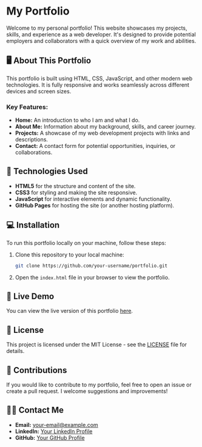 # My Portfolio

Welcome to my personal portfolio! This website showcases my projects, skills, and experience as a web developer. It's designed to provide potential employers and collaborators with a quick overview of my work and abilities.

## 🖥️ About This Portfolio

This portfolio is built using HTML, CSS, JavaScript, and other modern web technologies. It is fully responsive and works seamlessly across different devices and screen sizes.

### Key Features:
- **Home:** An introduction to who I am and what I do.
- **About Me:** Information about my background, skills, and career journey.
- **Projects:** A showcase of my web development projects with links and descriptions.
- **Contact:** A contact form for potential opportunities, inquiries, or collaborations.
  
## 🚀 Technologies Used
- **HTML5** for the structure and content of the site.
- **CSS3** for styling and making the site responsive.
- **JavaScript** for interactive elements and dynamic functionality.
- **GitHub Pages** for hosting the site (or another hosting platform).

## 💻 Installation

To run this portfolio locally on your machine, follow these steps:

1. Clone this repository to your local machine:
    ```bash
    git clone https://github.com/your-username/portfolio.git
    ```

2. Open the `index.html` file in your browser to view the portfolio.

## 🔗 Live Demo

You can view the live version of this portfolio [here](https://your-username.github.io/portfolio).

## 📄 License

This project is licensed under the MIT License - see the [LICENSE](LICENSE) file for details.

## 🤝 Contributions

If you would like to contribute to my portfolio, feel free to open an issue or create a pull request. I welcome suggestions and improvements!

## 🙋‍♂️ Contact Me

- **Email:** your-email@example.com
- **LinkedIn:** [Your LinkedIn Profile](https://www.linkedin.com/in/your-profile)
- **GitHub:** [Your GitHub Profile](https://github.com/your-username)
